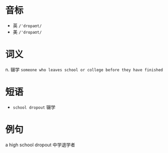 # 音标

- 英 `/ˈdrɒpaʊt/`
- 美 `/'drɑpaʊt/`

# 词义

n. 辍学
`someone who leaves school or college before they have finished`

# 短语

- `school dropout` 辍学

# 例句

a high school dropout
中学退学者



